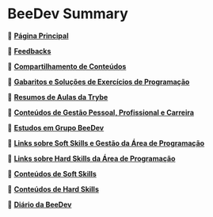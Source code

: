 # BeeDev Summary

🐝 [**Página Principal**](https://www.notion.so/beedeveloper/BeeDev-b3284d4907f8420eb3bd6021e7baeaf9)

🐝 [**Feedbacks**](https://freickup.typeform.com/to/bU0lg19h)

🐝 [**Compartilhamento de Conteúdos**](https://www.notion.so/beedeveloper/Compartilhamento-de-Conte-dos-a0d1a7e6ec314328b23dd52250ee6824)

🐝 [**Gabaritos e Soluções de Exercícios de Programação**](https://www.notion.so/beedeveloper/Gabaritos-e-Solu-es-de-Exerc-cios-de-Programa-o-7651c81ce6624473a1d66ffb0a2bd053)

🐝 [**Resumos de Aulas da Trybe**](https://beedeveloper.notion.site/Resumos-de-Aulas-da-Trybe-14896400fb6c4e47ba4f5830d11cda48)

🐝 [**Conteúdos de Gestão Pessoal, Profissional e Carreira**](https://beedeveloper.notion.site/Conte-dos-de-Gest-o-Pessoal-Profissional-e-Carreira-77abd9096a3d4e4faf3a598aaf1cac7b)

🐝 [**Estudos em Grupo BeeDev**](https://beedeveloper.notion.site/Estudos-em-Grupo-BeeDev-abd3902485174b848b34f37e8212301b)

🐝 [**Links sobre Soft Skills e Gestão da Área de Programação**](https://beedeveloper.notion.site/Links-sobre-Soft-Skills-e-Gest-o-da-rea-de-Programa-o-2f82796f894e4f5e9408968555d26414)

🐝 [**Links sobre Hard Skills da Área de Programação**](https://beedeveloper.notion.site/Links-sobre-Hard-Skills-da-rea-de-Programa-o-3a918fa67bbd40ecb5bb4dc36377aa9b)

🐝 [**Conteúdos de Soft Skills**](https://beedeveloper.notion.site/Conte-dos-de-Soft-Skills-f550786a20b74fa8b70f2b8ba087714d)

🐝 [**Conteúdos de Hard Skills**](https://beedeveloper.notion.site/Conte-dos-de-Hard-Skills-3f54a6623f3a49c7bf4f3e446165fb45)

🐝 [**Diário da BeeDev**](https://beedeveloper.notion.site/Di-rio-da-BeeDev-d69a391c10b44b67a3ea3e805077d836)
